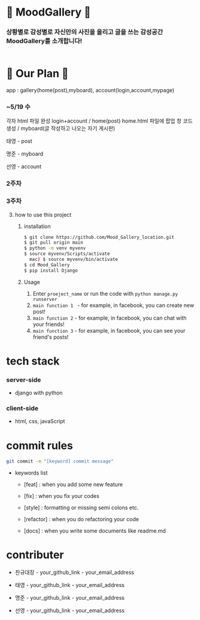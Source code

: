 # 🖤 MoodGallery 🖤


### 상황별로 감성별로 자신만의 사진을 올리고 글을 쓰는 감성공간 MoodGallery를 소개합니다! <br><br>




# 🖤 Our Plan 🖤

   app : gallery(home(post),myboard), account(login,account,mypage)

   ### ~5/19 수
   각자 html 파일 완성
   login+account / home(post) home.html 파일에 팝업 창 코드 생성 / myboard(글 작성하고 나오는 자기 게시판) 

   태영 -  post
   
   명준 -  myboard
   
   선영 -  account 
   

   ### 2주차


   ### 3주차 





3. how to use this project

   1. installation

      ``` bash
      $ git clone https://github.com/Mood_Gallery_location.git
      $ git pull origin main
      $ python -m venv myvenv
      $ source myvenv/Scripts/activate
      	mac) $ source myvenv/bin/activate
      $ cd Mood_Gallery
      $ pip install Django
      ```

   2. Usage

      1. Enter `proeject_name` or run the code with `python manage.py runserver`
      2. `main function 1 ` - for example, in facebook, you can create new post!
      3. `main function 2` - for example, in facebook, you can chat with your friends!
      4. `main function 3` - for example, in facebook, you can see your friend's posts!




# tech stack

### server-side

- django with python

### client-side

- html, css, javaScript

  


# commit rules

```bash
git commit -m "[keyword] commit message"
```

- keywords list

  - [feat] : when you add some new feature

  - [fix] : when you fix your codes

  - [style] : formatting or missing semi colons etc.

  - [refactor] : when you do refactoring your code

  - [docs] : when you write some documents like readme.md

    


# contributer

- 찬규대장 - your_github_link - your_email_address

- 태영 - your_github_link - your_email_address

- 명준 - your_github_link - your_email_address

- 선영 - your_github_link - your_email_address

  


